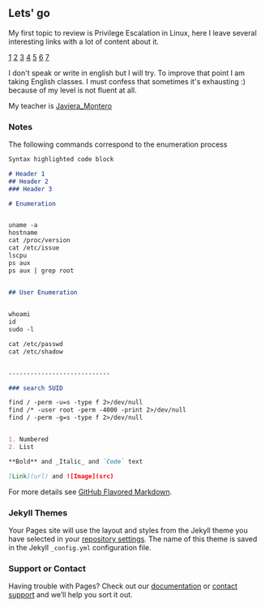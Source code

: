 ## Lets' go

My first topic to review is Privilege Escalation in Linux, here I leave several interesting links with a lot of content about it.

[1](https://github.com/TCM-Course-Resources/Linux-Privilege-Escalation-Resources)
[2](https://github.com/swisskyrepo/PayloadsAllTheThings/blob/master/Methodology%20and%20Resources/Linux%20-%20Privilege%20Escalation.md)
[3](https://github.com/sagishahar/lpeworkshop)
[4](https://mil0.io/linux-privesc/)
[5](https://vulp3cula.gitbook.io/hackers-grimoire/post-exploitation/privesc-linux)
[6](https://github.com/m0nad/awesome-privilege-escalation#sudo-and-suid)
[7](https://book.hacktricks.xyz/linux-unix/privilege-escalation)

I don't speak or write in english but I will try.
To improve that point I am taking English classes.
I must confess that sometimes it's exhausting :) because of my level is not fluent at all. 

My teacher is [Javiera_Montero](https://www.instagram.com/emi_jvmo/)

### Notes

The following commands correspond to the enumeration process 

```markdown
Syntax highlighted code block

# Header 1
## Header 2
### Header 3

# Enumeration


uname -a
hostname
cat /proc/version
cat /etc/issue
lscpu
ps aux  
ps aux | grep root


## User Enumeration
 

whoami
id
sudo -l

cat /etc/passwd
cat /etc/shadow


----------------------------

### search SUID 

find / -perm -u=s -type f 2>/dev/null
find /* -user root -perm -4000 -print 2>/dev/null
find / -perm -g=s -type f 2>/dev/null


1. Numbered
2. List

**Bold** and _Italic_ and `Code` text

[Link](url) and ![Image](src)
```

For more details see [GitHub Flavored Markdown](https://guides.github.com/features/mastering-markdown/).

### Jekyll Themes

Your Pages site will use the layout and styles from the Jekyll theme you have selected in your [repository settings](https://github.com/hhhj4ns/hhhj4ns.github.io/settings). The name of this theme is saved in the Jekyll `_config.yml` configuration file.

### Support or Contact

Having trouble with Pages? Check out our [documentation](https://docs.github.com/categories/github-pages-basics/) or [contact support](https://support.github.com/contact) and we’ll help you sort it out.
